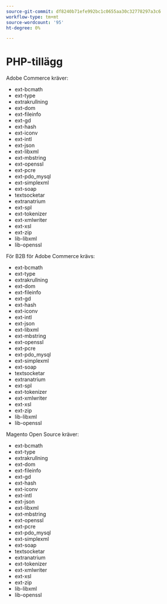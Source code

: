 ```yaml
---
source-git-commit: df8240b71efe992bc1c0655aa30c32778297a3c6
workflow-type: tm+mt
source-wordcount: '95'
ht-degree: 0%

---
```

# PHP-tillägg

Adobe Commerce kräver:

- ext-bcmath
- ext-type
- extrakrullning
- ext-dom
- ext-fileinfo
- ext-gd
- ext-hash
- ext-iconv
- ext-intl
- ext-json
- ext-libxml
- ext-mbstring
- ext-openssl
- ext-pcre
- ext-pdo_mysql
- ext-simplexml
- ext-soap
- textsocketar
- extranatrium
- ext-spl
- ext-tokenizer
- ext-xmlwriter
- ext-xsl
- ext-zip
- lib-libxml
- lib-openssl

För B2B för Adobe Commerce krävs:

- ext-bcmath
- ext-type
- extrakrullning
- ext-dom
- ext-fileinfo
- ext-gd
- ext-hash
- ext-iconv
- ext-intl
- ext-json
- ext-libxml
- ext-mbstring
- ext-openssl
- ext-pcre
- ext-pdo_mysql
- ext-simplexml
- ext-soap
- textsocketar
- extranatrium
- ext-spl
- ext-tokenizer
- ext-xmlwriter
- ext-xsl
- ext-zip
- lib-libxml
- lib-openssl

Magento Open Source kräver:

- ext-bcmath
- ext-type
- extrakrullning
- ext-dom
- ext-fileinfo
- ext-gd
- ext-hash
- ext-iconv
- ext-intl
- ext-json
- ext-libxml
- ext-mbstring
- ext-openssl
- ext-pcre
- ext-pdo_mysql
- ext-simplexml
- ext-soap
- textsocketar
- extranatrium
- ext-tokenizer
- ext-xmlwriter
- ext-xsl
- ext-zip
- lib-libxml
- lib-openssl
